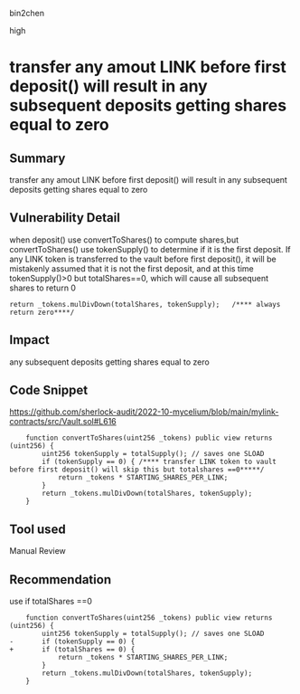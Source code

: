 bin2chen

high

# transfer any amout LINK before first deposit() will result in any subsequent deposits getting shares equal to zero

## Summary
transfer any amout LINK before first deposit() will result in any subsequent deposits getting shares equal to zero
## Vulnerability Detail
when deposit() use convertToShares() to compute shares,but convertToShares() use tokenSupply() to determine if it is the first deposit.
If any LINK token is transferred to the vault before first deposit(),  it will be mistakenly assumed that it is not the first deposit, and at this time tokenSupply()>0 but totalShares==0, which will cause all subsequent shares to return 0
```solidity
return _tokens.mulDivDown(totalShares, tokenSupply);   /**** always return zero****/

```
## Impact
any subsequent deposits getting shares equal to zero
## Code Snippet
https://github.com/sherlock-audit/2022-10-mycelium/blob/main/mylink-contracts/src/Vault.sol#L616
```solidity
    function convertToShares(uint256 _tokens) public view returns (uint256) {
        uint256 tokenSupply = totalSupply(); // saves one SLOAD
        if (tokenSupply == 0) { /**** transfer LINK token to vault before first deposit() will skip this but totalshares ==0*****/
            return _tokens * STARTING_SHARES_PER_LINK;
        }
        return _tokens.mulDivDown(totalShares, tokenSupply);
    }
```
## Tool used

Manual Review

## Recommendation
use if totalShares ==0
```solidity
    function convertToShares(uint256 _tokens) public view returns (uint256) {
        uint256 tokenSupply = totalSupply(); // saves one SLOAD
-       if (tokenSupply == 0) { 
+       if (totalShares == 0) {
            return _tokens * STARTING_SHARES_PER_LINK;
        }
        return _tokens.mulDivDown(totalShares, tokenSupply);
    }
```

